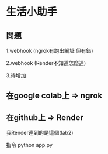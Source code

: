 # 生活小助手

## 問題
1.webhook (ngrok有跑出網址 但有錯)

2.webhook (Render不知道怎麼連)

3.待增加

## 在google colab上 => ngrok

## 在github上 => Render 
我Render連到的是這個(lab2)

指令   python app.py
